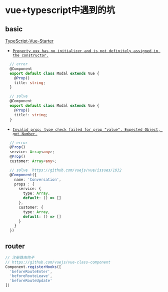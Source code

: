 # vue+typescript中遇到的坑

## basic

[TypeScript-Vue-Starter](https://github.com/Microsoft/TypeScript-Vue-Starte)

- [`Property xxx has no initializer and is not definitely assigned in the constructor.`](https://github.com/kaorun343/vue-property-decorator/issues/81)

```typescript
  // error
  @Component
  export default class Modal extends Vue {
    @Prop()
    title: string;
  }

  // solve
  @Component
  export default class Modal extends Vue {
    @Prop()
    title!: string;
  }
```

- [`Invalid prop: type check failed for prop "value". Expected Object, got Number.`](https://github.com/kaorun343/vue-property-decorator/issues/69)

```typescript
  // error
  @Prop()
  service: Array<any>;
  @Prop()
  customer: Array<any>;

  // solve  https://github.com/vuejs/vue/issues/1032
  @Component({
    name: 'Conversation',
    props : {
      service: {
        type: Array,
        default: () => []
      },
      customer: {
        type: Array,
        default: () => []
      }
    }
  })
```

## router

``` js
// 注册路由钩子
// https://github.com/vuejs/vue-class-component
Component.registerHooks([
  'beforeRouteEnter',
  'beforeRouteLeave',
  'beforeRouteUpdate'
])
```